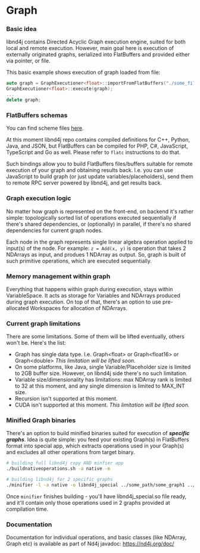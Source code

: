 # Graph

### Basic idea
libnd4j contains Directed Acyclic Graph execution engine, suited for both local and remote execution. However, main goal here is execution of externally originated graphs, serialized into FlatBuffers and provided either via pointer, or file.  


This basic example shows execution of graph loaded from file:
```c++
auto graph = GraphExecutioner<float>::importFromFlatBuffers("./some_file.fb");
GraphExecutioner<float>::execute(graph);
...
delete graph;
```

### FlatBuffers schemas
You can find scheme files [here](https://github.com/deeplearning4j/libnd4j/tree/master/include/graph/scheme).

At this moment libnd4j repo contains compiled definitions for C++, Python, Java, and JSON, but FlatBuffers can be compiled for PHP, C#, JavaScript, TypeScript and Go as well. Please refer to `flatc` instructions to do that.

Such bindings allow you to build FlatBuffers files/buffers suitable for remote execution of your graph and obtaining results back. I.e. you can use JavaScript to build graph (or just update variables/placeholders), send them to remote RPC server powered by libnd4j, and get results back.

### Graph execution logic
No matter how graph is represented on the front-end, on backend it's rather simple: topologically sorted list of operations executed sequentially if there's shared dependencies, or (optionally) in parallel, if there's no shared dependencies for current graph nodes.

Each node in the graph represents single linear algebra operation applied to input(s) of the node. For example: `z = Add(x, y)` is operation that takes 2 NDArrays as input, and produes 1 NDArray as output. So, graph is built of such primitive operations, which are executed sequentially. 

### Memory management within graph
Everything that happens within graph during execution, stays within VariableSpace. It acts as storage for Variables and NDArrays produced during graph execution. On top of that, there's an option to use pre-allocated Workspaces for allocation of NDArrays.


### Current graph limitations
There are some limitations. Some of them will be lifted eventually, others won't be. Here's the list:
- Graph has single data type. I.e. Graph&lt;float&gt; or Graph&lt;float16&gt; or Graph&lt;double&gt; _This limitation will be lifted soon._
- On some platforms, like Java, single Variable/Placeholder size is limited to 2GB buffer size. However, on libnd4j side there's no such limitation.
- Variable size/dimensionality has limitations: max NDArray rank is limited to 32 at this moment, and any single dimension is limited to MAX_INT size. 
- Recursion isn't supported at this moment.
- CUDA isn't supported at this moment. _This limitation will be lifted soon._

### Minified Graph binaries
There's an option to build minified binaries suited for execution of ***specific graphs***. Idea is quite simple: you feed your existing Graph(s) in FlatBuffers format into special app, which extracts operations used in your Graph(s) and excludes all other operations from target binary.
```bash
# building full libnd4j copy AND minfier app
./buildnativeoperations.sh -a native -m 

# building libnd4j for 2 specific graphs
./minifier -l -a native -o libnd4j_special ../some_path/some_graph1 ../some_path/some_graph2
``` 

Once `minifier` finishes building - you'll have libnd4j_special.so file ready, and it'll contain only those operations used in 2 graphs provided at compilation time. 

### Documentation 
Documentation for individual operations, and basic classes (like NDArray, Graph etc) is available as part of Nd4j javadoc: https://nd4j.org/doc/



